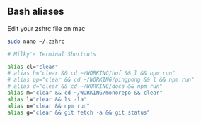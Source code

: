 ## Bash aliases

Edit your zshrc file on mac

```bash
sudo nano ~/.zshrc
```

```bash
# Milky's Terminal Shortcuts

alias cl="clear"
# alias h="clear && cd ~/WORKING/hof && l && npm run"
# alias pp="clear && cd ~/WORKING/pingpong && l && npm run"
# alias d="clear && cd ~/WORKING/docs && npm run"
alias m="clear && cd ~/WORKING/monorepo && clear"
alias l="clear && ls -la"
alias n="clear && npm run"
alias g="clear && git fetch -a && git status"
```
